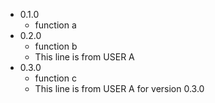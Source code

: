 * 0.1.0
  * function a
* 0.2.0
  * function b
  * This line is from USER A
* 0.3.0
  * function c
  * This line is from USER A for version 0.3.0
